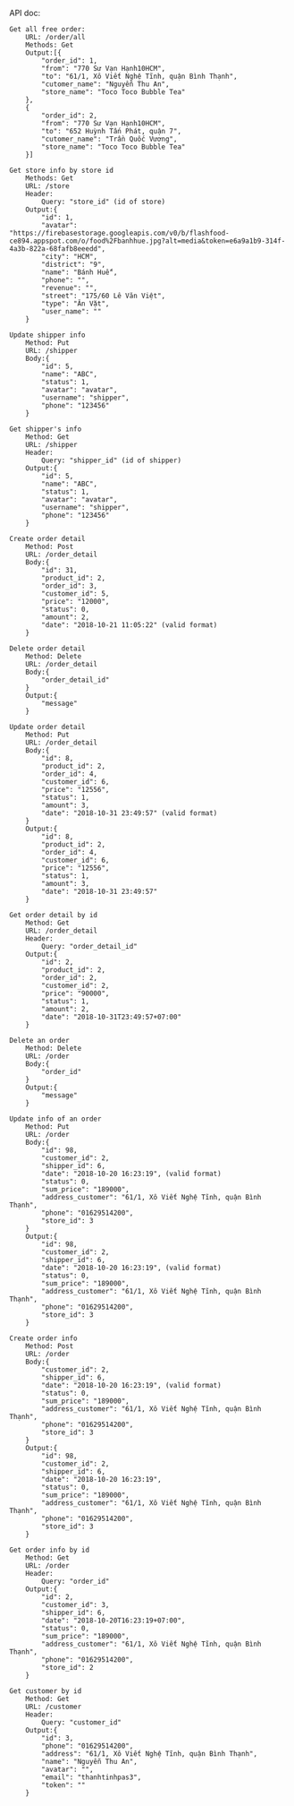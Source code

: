 API doc:

    Get all free order:
        URL: /order/all
        Methods: Get
        Output:[{
            "order_id": 1,
            "from": "770 Sư Vạn Hạnh10HCM",
            "to": "61/1, Xô Viết Nghệ Tĩnh, quận Bình Thạnh",
            "cutomer_name": "Nguyễn Thu An",
            "store_name": "Toco Toco Bubble Tea"
        },
        {
            "order_id": 2,
            "from": "770 Sư Vạn Hạnh10HCM",
            "to": "652 Huỳnh Tấn Phát, quận 7",
            "cutomer_name": "Trần Quốc Vương",
            "store_name": "Toco Toco Bubble Tea"
        }]

    Get store info by store id
        Methods: Get
        URL: /store
        Header:
            Query: "store_id" (id of store)
        Output:{
            "id": 1,
            "avatar": "https://firebasestorage.googleapis.com/v0/b/flashfood-ce894.appspot.com/o/food%2Fbanhhue.jpg?alt=media&token=e6a9a1b9-314f-4a3b-822a-68fafb8eeedd",
            "city": "HCM",
            "district": "9",
            "name": "Bánh Huế",
            "phone": "",
            "revenue": "",
            "street": "175/60 Lê Văn Việt",
            "type": "Ăn Vặt",
            "user_name": ""
        }

    Update shipper info
        Method: Put
        URL: /shipper
        Body:{
            "id": 5,
            "name": "ABC",
            "status": 1,
            "avatar": "avatar",
            "username": "shipper",
            "phone": "123456"
        }

    Get shipper's info
        Method: Get
        URL: /shipper
        Header:
            Query: "shipper_id" (id of shipper)
        Output:{
            "id": 5,
            "name": "ABC",
            "status": 1,
            "avatar": "avatar",
            "username": "shipper",
            "phone": "123456"
        }

    Create order detail
        Method: Post
        URL: /order_detail
        Body:{
            "id": 31,
            "product_id": 2,
            "order_id": 3,
            "customer_id": 5,
            "price": "12000",
            "status": 0,
            "amount": 2,
            "date": "2018-10-21 11:05:22" (valid format)
        }

    Delete order detail
        Method: Delete
        URL: /order_detail
        Body:{
            "order_detail_id"
        }
        Output:{
            "message"
        }

    Update order detail
        Method: Put
        URL: /order_detail
        Body:{
            "id": 8,
            "product_id": 2,
            "order_id": 4,
            "customer_id": 6,
            "price": "12556",
            "status": 1,
            "amount": 3,
            "date": "2018-10-31 23:49:57" (valid format)
        }
        Output:{
            "id": 8,
            "product_id": 2,
            "order_id": 4,
            "customer_id": 6,
            "price": "12556",
            "status": 1,
            "amount": 3,
            "date": "2018-10-31 23:49:57"
        }

    Get order detail by id
        Method: Get
        URL: /order_detail
        Header:
            Query: "order_detail_id"
        Output:{
            "id": 2,
            "product_id": 2,
            "order_id": 2,
            "customer_id": 2,
            "price": "90000",
            "status": 1,
            "amount": 2,
            "date": "2018-10-31T23:49:57+07:00"
        }

    Delete an order
        Method: Delete
        URL: /order
        Body:{
            "order_id"
        }
        Output:{
            "message"
        }

    Update info of an order
        Method: Put
        URL: /order
        Body:{
            "id": 98,
            "customer_id": 2,
            "shipper_id": 6,
            "date": "2018-10-20 16:23:19", (valid format)
            "status": 0,
            "sum_price": "189000",
            "address_customer": "61/1, Xô Viết Nghệ Tĩnh, quận Bình Thạnh",
            "phone": "01629514200",
            "store_id": 3
        }
        Output:{
            "id": 98,
            "customer_id": 2,
            "shipper_id": 6,
            "date": "2018-10-20 16:23:19", (valid format)
            "status": 0,
            "sum_price": "189000",
            "address_customer": "61/1, Xô Viết Nghệ Tĩnh, quận Bình Thạnh",
            "phone": "01629514200",
            "store_id": 3
        }

    Create order info
        Method: Post
        URL: /order
        Body:{
            "customer_id": 2,
            "shipper_id": 6,
            "date": "2018-10-20 16:23:19", (valid format)
            "status": 0,
            "sum_price": "189000",
            "address_customer": "61/1, Xô Viết Nghệ Tĩnh, quận Bình Thạnh",
            "phone": "01629514200",
            "store_id": 3
        }
        Output:{
            "id": 98,
            "customer_id": 2,
            "shipper_id": 6,
            "date": "2018-10-20 16:23:19",
            "status": 0,
            "sum_price": "189000",
            "address_customer": "61/1, Xô Viết Nghệ Tĩnh, quận Bình Thạnh",
            "phone": "01629514200",
            "store_id": 3
        }

    Get order info by id
        Method: Get
        URL: /order
        Header:
            Query: "order_id"
        Output:{
            "id": 2,
            "customer_id": 3,
            "shipper_id": 6,
            "date": "2018-10-20T16:23:19+07:00",
            "status": 0,
            "sum_price": "189000",
            "address_customer": "61/1, Xô Viết Nghệ Tĩnh, quận Bình Thạnh",
            "phone": "01629514200",
            "store_id": 2
        }

	Get customer by id
        Method: Get
        URL: /customer
        Header:
            Query: "customer_id"
        Output:{
            "id": 3,
            "phone": "01629514200",
            "address": "61/1, Xô Viết Nghệ Tĩnh, quận Bình Thạnh",
            "name": "Nguyễn Thu An",
            "avatar": "",
            "email": "thanhtinhpas3",
            "token": ""
        }